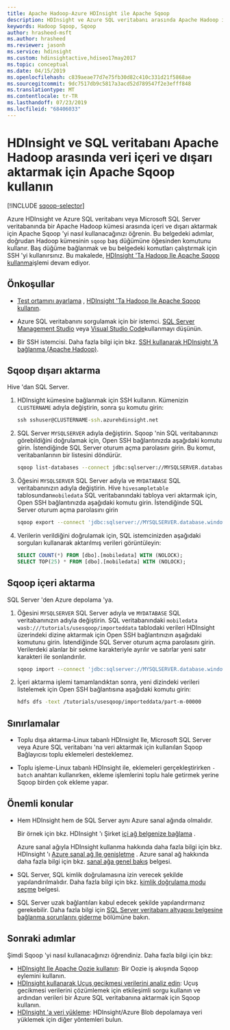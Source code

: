 ```yaml
---
title: Apache Hadoop-Azure HDInsight ile Apache Sqoop
description: HDInsight ve Azure SQL veritabanı arasında Apache Hadoop içeri aktarmak ve dışarı aktarmak için Apache Sqoop 'yi nasıl kullanacağınızı öğrenin.
keywords: Hadoop Sqoop, Sqoop
author: hrasheed-msft
ms.author: hrasheed
ms.reviewer: jasonh
ms.service: hdinsight
ms.custom: hdinsightactive,hdiseo17may2017
ms.topic: conceptual
ms.date: 04/15/2019
ms.openlocfilehash: c839aeae77d7e75fb30d82c410c331d21f5868ae
ms.sourcegitcommit: 9dc7517db9c5817a3acd52d789547f2e3efff848
ms.translationtype: MT
ms.contentlocale: tr-TR
ms.lasthandoff: 07/23/2019
ms.locfileid: "68406033"
---
```

# <a name="use-apache-sqoop-to-import-and-export-data-between-apache-hadoop-on-hdinsight-and-sql-database"></a>HDInsight ve SQL veritabanı Apache Hadoop arasında veri içeri ve dışarı aktarmak için Apache Sqoop kullanın

[!INCLUDE [sqoop-selector](../../../includes/hdinsight-selector-use-sqoop.md)]

Azure HDInsight ve Azure SQL veritabanı veya Microsoft SQL Server veritabanında bir Apache Hadoop kümesi arasında içeri ve dışarı aktarmak için Apache Sqoop 'yi nasıl kullanacağınızı öğrenin. Bu belgedeki adımlar, doğrudan Hadoop kümesinin `sqoop` baş düğümüne öğesinden komutunu kullanır. Baş düğüme bağlanmak ve bu belgedeki komutları çalıştırmak için SSH 'yi kullanırsınız. Bu makalede, [HDInsight 'Ta Hadoop Ile Apache Sqoop kullanma](./hdinsight-use-sqoop.md)işlemi devam ediyor.

## <a name="prerequisites"></a>Önkoşullar

* [Test ortamını ayarlama](./hdinsight-use-sqoop.md#create-cluster-and-sql-database) , [HDInsight 'Ta Hadoop Ile Apache Sqoop kullanın](./hdinsight-use-sqoop.md).

* Azure SQL veritabanını sorgulamak için bir istemci. [SQL Server Management Studio](../../sql-database/sql-database-connect-query-ssms.md) veya [Visual Studio Code](../../sql-database/sql-database-connect-query-vscode.md)kullanmayı düşünün.

* Bir SSH istemcisi. Daha fazla bilgi için bkz. [SSH kullanarak HDInsight 'A bağlanma (Apache Hadoop)](../hdinsight-hadoop-linux-use-ssh-unix.md).

## <a name="sqoop-export"></a>Sqoop dışarı aktarma

Hive 'dan SQL Server.

1. HDInsight kümesine bağlanmak için SSH kullanın. Kümenizin `CLUSTERNAME` adıyla değiştirin, sonra şu komutu girin:

    ```cmd
    ssh sshuser@CLUSTERNAME-ssh.azurehdinsight.net
    ```

2. SQL Server `MYSQLSERVER` adıyla değiştirin. Sqoop 'nin SQL veritabanınızı görebildiğini doğrulamak için, Open SSH bağlantınızda aşağıdaki komutu girin. İstendiğinde SQL Server oturum açma parolasını girin. Bu komut, veritabanlarının bir listesini döndürür.

    ```bash
    sqoop list-databases --connect jdbc:sqlserver://MYSQLSERVER.database.windows.net:1433 --username sqluser -P
    ```

3. Öğesini `MYSQLSERVER` SQL Server adıyla ve `MYDATABASE` SQL veritabanınızın adıyla değiştirin. Hive `hivesampletable` tablosundan`mobiledata` SQL veritabanındaki tabloya veri aktarmak için, Open SSH bağlantınızda aşağıdaki komutu girin. İstendiğinde SQL Server oturum açma parolasını girin

    ```bash
    sqoop export --connect 'jdbc:sqlserver://MYSQLSERVER.database.windows.net:1433;database=MYDATABASE' --username sqluser -P -table 'mobiledata' --hcatalog-table hivesampletable
    ```

4. Verilerin verildiğini doğrulamak için, SQL istemcinizden aşağıdaki sorguları kullanarak aktarılmış verileri görüntüleyin:

    ```sql
    SELECT COUNT(*) FROM [dbo].[mobiledata] WITH (NOLOCK);
    SELECT TOP(25) * FROM [dbo].[mobiledata] WITH (NOLOCK);
    ```

## <a name="sqoop-import"></a>Sqoop içeri aktarma

SQL Server 'den Azure depolama 'ya.

1. Öğesini `MYSQLSERVER` SQL Server adıyla ve `MYDATABASE` SQL veritabanınızın adıyla değiştirin. SQL veritabanındaki `mobiledata` `wasb:///tutorials/usesqoop/importeddata` tablodaki verileri HDInsight üzerindeki dizine aktarmak için Open SSH bağlantınızın aşağıdaki komutunu girin. İstendiğinde SQL Server oturum açma parolasını girin. Verilerdeki alanlar bir sekme karakteriyle ayrılır ve satırlar yeni satır karakteri ile sonlandırılır.

    ```bash
    sqoop import --connect 'jdbc:sqlserver://MYSQLSERVER.database.windows.net:1433;database=MYDATABASE' --username sqluser -P --table 'mobiledata' --target-dir 'wasb:///tutorials/usesqoop/importeddata' --fields-terminated-by '\t' --lines-terminated-by '\n' -m 1
    ```

2. İçeri aktarma işlemi tamamlandıktan sonra, yeni dizindeki verileri listelemek için Open SSH bağlantısına aşağıdaki komutu girin:

    ```bash
    hdfs dfs -text /tutorials/usesqoop/importeddata/part-m-00000
    ```

## <a name="limitations"></a>Sınırlamalar

* Toplu dışa aktarma-Linux tabanlı HDInsight Ile, Microsoft SQL Server veya Azure SQL veritabanı 'na veri aktarmak için kullanılan Sqoop Bağlayıcısı toplu eklemeleri desteklemez.

* Toplu işleme-Linux tabanlı HDInsight ile, eklemeleri gerçekleştirirken `-batch` anahtarı kullanırken, ekleme işlemlerini toplu hale getirmek yerine Sqoop birden çok ekleme yapar.

## <a name="important-considerations"></a>Önemli konular

* Hem HDInsight hem de SQL Server aynı Azure sanal ağında olmalıdır.

    Bir örnek için bkz. HDInsight 'ı Şirket [içi ağ belgenize bağlama](./../connect-on-premises-network.md) .

    Azure sanal ağıyla HDInsight kullanma hakkında daha fazla bilgi için bkz. HDInsight 'ı [Azure sanal ağ Ile genişletme](../hdinsight-plan-virtual-network-deployment.md) . Azure sanal ağ hakkında daha fazla bilgi için bkz. [sanal ağa genel bakış](../../virtual-network/virtual-networks-overview.md) belgesi.

* SQL Server, SQL kimlik doğrulamasına izin verecek şekilde yapılandırılmalıdır. Daha fazla bilgi için bkz. [kimlik doğrulama modu seçme](https://msdn.microsoft.com/ms144284.aspx) belgesi.

* SQL Server uzak bağlantıları kabul edecek şekilde yapılandırmanız gerekebilir. Daha fazla bilgi için [SQL Server veritabanı altyapısı belgesine bağlanma sorunlarını giderme](https://social.technet.microsoft.com/wiki/contents/articles/2102.how-to-troubleshoot-connecting-to-the-sql-server-database-engine.aspx) bölümüne bakın.

## <a name="next-steps"></a>Sonraki adımlar

Şimdi Sqoop 'yi nasıl kullanacağınızı öğrendiniz. Daha fazla bilgi için bkz:

* [HDInsight Ile Apache Oozie kullanın](../hdinsight-use-oozie-linux-mac.md): Bir Oozie iş akışında Sqoop eylemini kullanın.
* [HDInsight kullanarak Uçuş gecikmesi verilerini analiz edin](../interactive-query/interactive-query-tutorial-analyze-flight-data.md): Uçuş gecikmesi verilerini çözümlemek için etkileşimli sorgu kullanın ve ardından verileri bir Azure SQL veritabanına aktarmak için Sqoop kullanın.
* [HDInsight 'a veri yükleme](../hdinsight-upload-data.md): HDInsight/Azure Blob depolamaya veri yüklemek için diğer yöntemleri bulun.

